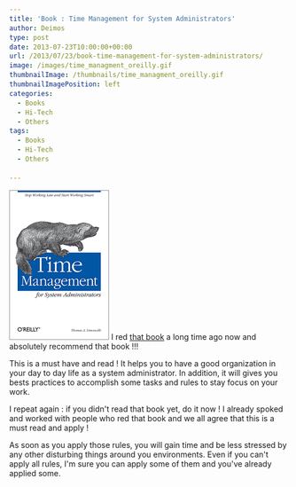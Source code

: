 ```yaml
---
title: 'Book : Time Management for System Administrators'
author: Deimos
type: post
date: 2013-07-23T10:00:00+00:00
url: /2013/07/23/book-time-management-for-system-administrators/
image: /images/time_managment_oreilly.gif
thumbnailImage: /thumbnails/time_managment_oreilly.gif
thumbnailImagePosition: left
categories:
  - Books
  - Hi-Tech
  - Others
tags:
  - Books
  - Hi-Tech
  - Others

---
```

![time_managment_oreilly](/images/time_managment_oreilly.gif)
I red [that book](http://shop.oreilly.com/product/9780596007836.do) a long time ago now and absolutely recommend that book !!!

This is a must have and read ! It helps you to have a good organization in your day to day life as a system administrator. In addition, it will gives you bests practices to accomplish some tasks and rules to stay focus on your work.

I repeat again : if you didn't read that book yet, do it now ! I already spoked and worked with people who red that book and we all agree that this is a must read and apply !

As soon as you apply those rules, you will gain time and be less stressed by any other disturbing things around you environments. Even if you can't apply all rules, I'm sure you can apply some of them and you've already applied some.